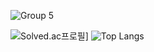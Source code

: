 ![Group 5](https://github.com/Ranranruo/Ranranruo/assets/123725521/26656087-d943-4674-98c6-5dff83427c3c)

![Solved.ac프로필](http://mazassumnida.wtf/api/generate_badge?boj=tlsalstjr58)] ![Top Langs](https://github-readme-stats.vercel.app/api/top-langs/?username=anuraghazra&layout=compact)
